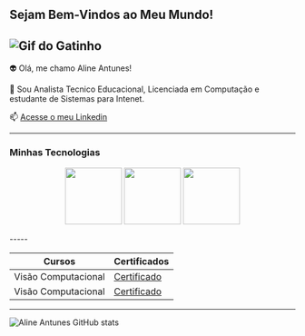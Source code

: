 ## Sejam Bem-Vindos ao Meu Mundo!

![Gif do Gatinho](https://media1.tenor.com/m/bCfpwMjfAi0AAAAC/cat-typing.gif)
---------

👽 Olá, me chamo Aline Antunes!

💬 Sou Analista Tecnico Educacional, Licenciada em Computação e estudante de Sistemas para Intenet.

📫 [Acesse o meu Linkedin](https://br.linkedin.com/in/aline-antunes-a908a6174)

------

### Minhas Tecnologias

<p align="center">
<img src="https://cdn.jsdelivr.net/gh/devicons/devicon@latest/icons/javascript/javascript-plain.svg" width="100px">
<img src="https://cdn.jsdelivr.net/gh/devicons/devicon@latest/icons/java/java-original.svg" width="100px">
<img src="https://cdn.jsdelivr.net/gh/devicons/devicon@latest/icons/angular/angular-original.svg" width="100px">
</p>
-----

| Cursos | Certificados |
|-------- | ------------ |
|Visão Computacional | [Certificado](https://www.dio.me/certificate/7E1AC420/share) 
|Visão Computacional | [Certificado](https://www.dio.me/certificate/7E1AC420/share)

-----
![Aline Antunes GitHub stats](https://github-readme-stats.vercel.app/api?username=allineantunnes&show_icons=true&theme=dracula)


<!--
**allineantunnes/allineantunnes** is a ✨ _special_ ✨ repository because its `README.md` (this file) appears on your GitHub profile.
Here are some ideas to get you started:
- 🔭 I’m currently working on ...
- 🌱 I’m currently learning ...
- 👯 I’m looking to collaborate on ...
- 🤔 I’m looking for help with ...
- 💬 Ask me about ...
- 📫 How to reach me: ...
- 😄 Pronouns: ...
- ⚡ Fun fact: ...
-->